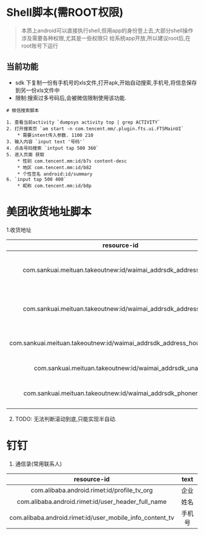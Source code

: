 # Shell脚本(需ROOT权限)
> 本质上android可以直接执行shell,但用app的身份登上去,大部分shell操作涉及需要各种权限,尤其是一些权限只
给系统app开放,所以建议root后,在root账号下运行

## 当前功能
* sdk 下复制一份有手机号的xls文件,打开apk,开始自动搜索,手机号,将信息保存到另一份xls文件中
* 限制:搜索过多号码后,会被微信限制使用该功能.

```
# 微信搜索脚本

1. 查看当前activity `dumpsys activity top | grep ACTIVITY`
2. 打开搜索页 `am start -n com.tencent.mm/.plugin.fts.ui.FTSMainUI`
	* 需要intent传入参数. 1100 210
3. 输入内容 `input text '号码'`
4. 点击号码搜索 `intput tap 500 360`
5. 进入页面 获取
	* 性别 com.tencent.mm:id/b7s content-desc
	* 地区 com.tencent.mm:id/b82
	* 个性签名 android:id/summary
6. `input tap 500 400`
	* 昵称 com.tencent.mm:id/b8p

```

# 美团收货地址脚本
1.收货地址

| resource-id | text |
| :--: | :--: |
| com.sankuai.meituan.takeoutnew:id/waimai_addrsdk_address_name| 地址名称|
| com.sankuai.meituan.takeoutnew:id/waimai_addrsdk_address_detail | 详细地址 |
| com.sankuai.meituan.takeoutnew:id/waimai_addrsdk_address_house_number | 门牌号 |
| com.sankuai.meituan.takeoutnew:id/waimai_addrsdk_uname | 姓名 |
| com.sankuai.meituan.takeoutnew:id/waimai_addrsdk_phonenumber | 手机号 |
2. TODO: 无法判断滚动到底,只能实现半自动.

# 钉钉
1. 通信录(常用联系人)

| resource-id | text |
| :--: | :--: | 
| com.alibaba.android.rimet:id/profile_tv_org | 企业|
| com.alibaba.android.rimet:id/user_header_full_name | 姓名|
|com.alibaba.android.rimet:id/user_mobile_info_content_tv|手机号|
